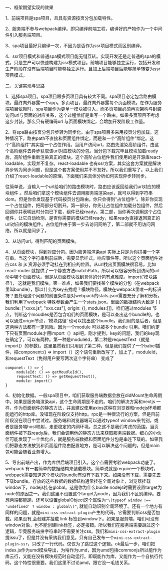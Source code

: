 一、框架期望实现的效果

1、前端项目是spa项目，且具有资源按页分包加载特性。

2、服务端不参与webpack编译。即只编译前端工程，编译好的产物作为一个中间件引入服务端项目。

3、spa项目最好只编译一次，不因为是否作为ssr项目模式而区别编译。

4、ssr项目模式和普通spa模式项目能无缝互转。实现开发还是走普通的spa的模式，只是生产可以快速构建为ssr模式项目。前端项目能够独立运行，包括开发和生产阶段在没有后端项目时能够独立运行。且加上后端项目后能够简单转变为ssr项目模式。

二、关键实现与思路

1、选择spa项目。spa项目跟多页项目具有较大不同。spa项目必定包含路由模块，最终向外暴露一个app。多页项目，最终向外暴露每个页面模块。在作为服务端项目依赖时，spa项目作为更单一模块被引入，而多页项目必须再次架构与封装访问url与页面的对应关系，这个过程恰好是重写一个路由。如果多页项目不考虑这步封装，那么只有硬编码url 与页面模块绑定，会增加开发阶段工作量。

2、将spa路由按页分包异步转为同步化。由于spa项目多采用按页分包加载。这种情况下，路由path不直接和页面组件绑定，而是和一个“高阶组件”绑定。这个“高阶组件“其实是一个占位作用。当用户访问url，路由先渲染高阶组件，由这个高阶组件去异步获取该url对应模块的分包。当分包下载完毕且模块加载ready后，高阶组件重新渲染真正的模块。这个高阶占位组件我们使用的是开源库react-loadable，实现并不复杂。react-loadable 也有ssr方案，其实这套方案就是解决异步转为同步问题，但是这个套方案使用并不不友好。所以我们重写了。以上我们介绍了react-loadable的原理，下面我们来具体分析如何实现异步转同步。

往简单说，当输入一个url给咱们的路由模块时，路由应该返回给我们url对应的模块组件 。然后咱们拿这个模块组件去调用服务端渲染api，就可以得到字符串dom。但是你会发现基于代码按页分包路由，你只会得到“占位组件“。除非你实现一个占位组件，把两部分切割开。第一部分，你先让占位组件加载分包组件，然后回调你并表明此时分包已下载，组件已经ready。第二部，当你再次调用这个占位组件，让它自动检测，是否你需要的模块已经ready，如果ready直接返回真正的url对应的模块组件。占位组件由于第一步去访问网络了，第二部就不用访问网络，所以就是同步了。

3、从访问url，得到匹配的页面模块。

4、从页面模块，得到对应分包。因为服务端渲染api 实际上只是为你拼接一个字符串。当这个字符串到前端后，需要显示样式，响应事件等。所以这个页面组件对应css 和 js 资源必须手动挂在到相应的位置。从url找出页面模块很容易，比如react-router 就提供了一个静态方法matchPath，所以可以很容分析到访问的url命中哪个页面模块。但是从页面模块找到具体的分包有点难度。import\('模块路径‘\)， 这就是我们模块。第一难点，如果我们要找某个模块的分包（在webpack里叫bundle），那以什么为key去找呢？模块路径，模块在webpack里唯一的标识符？要处理这个问题的前置条件是对webpack的stats.json需要充分了解和分析。我们利用了webpack 特殊参数会产生一个stats.json。里面的数据结构大致是 \[ { bundle: \["xxxx.js",  "xxx.css"\], origin: {}, modules:\[\]\]，咱们通过modules 节点，判断这个moudles是否包含咱们的页面模块，是可以查出这个bundle的。也可以通过origin节点，'模块路径‘ 也可以找出这个bundle。我们用的是后者，但是这两种方法都有一定风险。因为一个module 可以被多个bundle 引用。咱们约定下只有页面module才用import（）api吧。刚才提到，key的问题，我们的key现在确定了，可以有两种。第一种是moduleId，第二种是requestText（就是import\(）的参数\)。这里虽然我们只用到了第二种，但是我们提供了一个babel插件，把component:\(\) =&gt; import（）这个语句重新改写了，加上了，moduleId，和requestText（免得用户要写两次这个字符串） 变成了
```
componet: () => { 
     moduleId: () => getMoudleId(),
     requestText: () => getRequestText(),
     module: import()
}
```
4、初始化数据。一般spa项目中，咱们获取服务端数据会放在didMount生命周期中。如果是服务端渲染api，这个生命周期是不走的。咱们的解决方案和nextjs 一样，作为页面组件的静态方法，并且建议使用axios这种在浏览器和nodejs环境都能运行的http库。没错现在阶段仅支持http。rpc是一种很流行的方案，但是目前阶段没在项目中尝试过。服务端和浏览器端可以通过typeof window来判别，或者是服务端host映射，走更稳定的内网环境。总之这不是我们考虑的范围。当页面组件被下载ready后，我们会调用他的静态方法来获取服务端数据。细心的小伙伴可能发现了一个优化点，就是服务端数据和页面组件分包是串连下载的。如果我们把静态方法放到和页面组件路由配置地方，是可以解决这个问题的。但是main包可能会随着业务增大。

5、导出前端产出，作为库供后端项目引入。这个点需要考验webpack功底了。webpack 有一套简单的数据结构来装载模块。简单说就是require一个模块时，webpack需要知道这个模块的bundle有没有下载下来。如果没有下载，需要先去下载bundle。存放的这些数据的数据结构通常挂在全局对象上，浏览器挂载window下，nodejs挂在global。这是你为什么buidle nodejs时需要设置target为node的原因之一。我们这里不设置这个target为node，因为我们不区别编译。要想两端都能跑，还可以设置globalObject这个属性为`"\(typeof window !== 'undefined' ? window : global\)"`, 就能自动识别全局环境了。还有一个地方有同样的问题，就是`mini-css-extract-plugin`产生的代码，它需要判断css是否加载。如果没有,会创建并挂载 link 标签到window下。如果是服务端，咱们可没有window对象，也不能创建link标签，必定报错。所以我们在服务端需要跳过这个逻辑，毕竟服务端拼字符串时不需要关注css。我们和`mini-css-extract-plugin` 提issu了，但是并没有采纳我们意见。只有自己发布一个`mini-css-extract-plugin-ssr`，只改了一行代码。仅仅为了跳过这个逻辑。ok最后一步，咱们把index.js作为umd模块导出，为啥作为umd，因为umd包括commonjs所以能作为库云行，又能在没有模块规范时自动运行。即既能作为库，又能作为一个自执行代码，这个特性很重要。我们这里不讨论amd，跟它没一毛钱关系。

